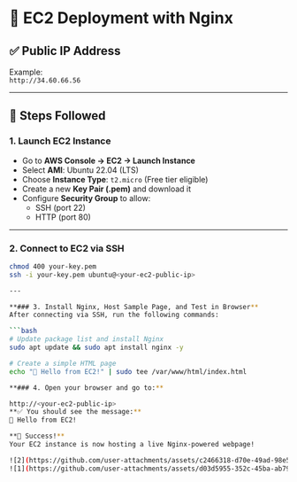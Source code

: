 # 🚀 EC2 Deployment with Nginx

## ✅ Public IP Address
Example:  
`http://34.60.66.56`

---

## 🔧 Steps Followed

### 1. Launch EC2 Instance
- Go to **AWS Console → EC2 → Launch Instance**
- Select **AMI**: Ubuntu 22.04 (LTS)
- Choose **Instance Type**: `t2.micro` (Free tier eligible)
- Create a new **Key Pair (.pem)** and download it
- Configure **Security Group** to allow:
  - SSH (port 22)
  - HTTP (port 80)

---

### 2. Connect to EC2 via SSH

```bash
chmod 400 your-key.pem
ssh -i your-key.pem ubuntu@<your-ec2-public-ip>

---

**### 3. Install Nginx, Host Sample Page, and Test in Browser**
After connecting via SSH, run the following commands:

```bash
# Update package list and install Nginx
sudo apt update && sudo apt install nginx -y

# Create a simple HTML page
echo "🚀 Hello from EC2!" | sudo tee /var/www/html/index.html

**### 4. Open your browser and go to:**

http://<your-ec2-public-ip>
**✅ You should see the message:**
🚀 Hello from EC2!

**🎉 Success!**
Your EC2 instance is now hosting a live Nginx-powered webpage!

![2](https://github.com/user-attachments/assets/c2466318-d70e-49ad-98e5-31b4a1472e28)
![1](https://github.com/user-attachments/assets/d03d5955-352c-45ba-ab79-41db0d905c1c)

